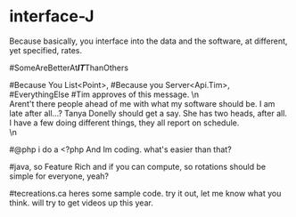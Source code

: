 # interface-J

Because basically, you interface into the data and the software,  at different, yet specified, rates.

#SomeAreBetterAt<b><i>IT</i></b>ThanOthers


#Because You List\<Point\>,
#Because you Server<Api.Tim>,
#EverythingElse
#Tim approves of this message.
\n<br />Arent't there people ahead of me with what my software should be. I am late after all...? Tanya Donelly should get a say. She has two heads, after all.
I have a few doing different things, they all report on schedule.
<br /> \n

#@php i do a <?php And Im coding. what's easier than that?

#java, so Feature Rich and if you can compute, so rotations should be simple for everyone, yeah?

#tecreations.ca heres some sample code. try it out, let me know what you think. will try to get videos up this year.

